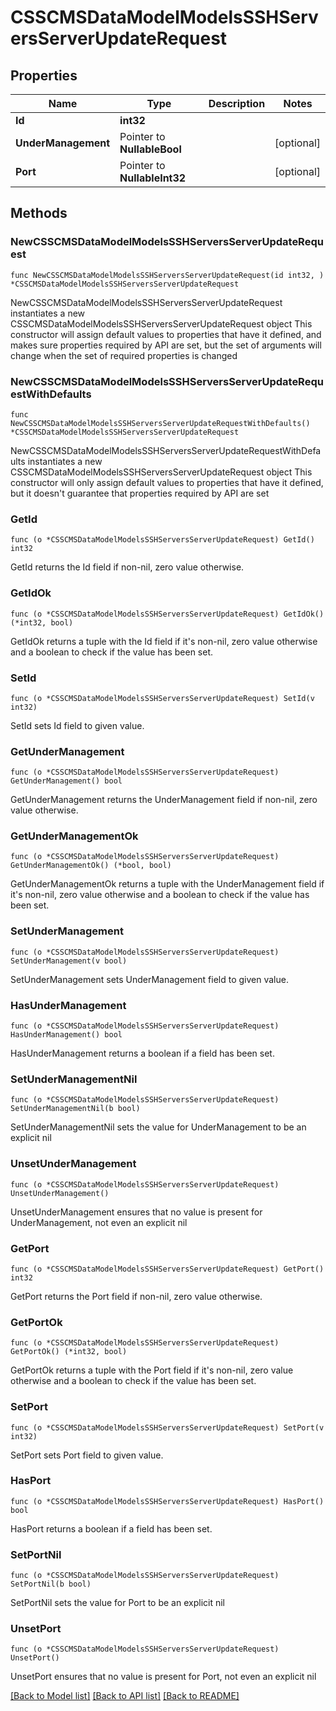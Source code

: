 # CSSCMSDataModelModelsSSHServersServerUpdateRequest

## Properties

Name | Type | Description | Notes
------------ | ------------- | ------------- | -------------
**Id** | **int32** |  | 
**UnderManagement** | Pointer to **NullableBool** |  | [optional] 
**Port** | Pointer to **NullableInt32** |  | [optional] 

## Methods

### NewCSSCMSDataModelModelsSSHServersServerUpdateRequest

`func NewCSSCMSDataModelModelsSSHServersServerUpdateRequest(id int32, ) *CSSCMSDataModelModelsSSHServersServerUpdateRequest`

NewCSSCMSDataModelModelsSSHServersServerUpdateRequest instantiates a new CSSCMSDataModelModelsSSHServersServerUpdateRequest object
This constructor will assign default values to properties that have it defined,
and makes sure properties required by API are set, but the set of arguments
will change when the set of required properties is changed

### NewCSSCMSDataModelModelsSSHServersServerUpdateRequestWithDefaults

`func NewCSSCMSDataModelModelsSSHServersServerUpdateRequestWithDefaults() *CSSCMSDataModelModelsSSHServersServerUpdateRequest`

NewCSSCMSDataModelModelsSSHServersServerUpdateRequestWithDefaults instantiates a new CSSCMSDataModelModelsSSHServersServerUpdateRequest object
This constructor will only assign default values to properties that have it defined,
but it doesn't guarantee that properties required by API are set

### GetId

`func (o *CSSCMSDataModelModelsSSHServersServerUpdateRequest) GetId() int32`

GetId returns the Id field if non-nil, zero value otherwise.

### GetIdOk

`func (o *CSSCMSDataModelModelsSSHServersServerUpdateRequest) GetIdOk() (*int32, bool)`

GetIdOk returns a tuple with the Id field if it's non-nil, zero value otherwise
and a boolean to check if the value has been set.

### SetId

`func (o *CSSCMSDataModelModelsSSHServersServerUpdateRequest) SetId(v int32)`

SetId sets Id field to given value.


### GetUnderManagement

`func (o *CSSCMSDataModelModelsSSHServersServerUpdateRequest) GetUnderManagement() bool`

GetUnderManagement returns the UnderManagement field if non-nil, zero value otherwise.

### GetUnderManagementOk

`func (o *CSSCMSDataModelModelsSSHServersServerUpdateRequest) GetUnderManagementOk() (*bool, bool)`

GetUnderManagementOk returns a tuple with the UnderManagement field if it's non-nil, zero value otherwise
and a boolean to check if the value has been set.

### SetUnderManagement

`func (o *CSSCMSDataModelModelsSSHServersServerUpdateRequest) SetUnderManagement(v bool)`

SetUnderManagement sets UnderManagement field to given value.

### HasUnderManagement

`func (o *CSSCMSDataModelModelsSSHServersServerUpdateRequest) HasUnderManagement() bool`

HasUnderManagement returns a boolean if a field has been set.

### SetUnderManagementNil

`func (o *CSSCMSDataModelModelsSSHServersServerUpdateRequest) SetUnderManagementNil(b bool)`

 SetUnderManagementNil sets the value for UnderManagement to be an explicit nil

### UnsetUnderManagement
`func (o *CSSCMSDataModelModelsSSHServersServerUpdateRequest) UnsetUnderManagement()`

UnsetUnderManagement ensures that no value is present for UnderManagement, not even an explicit nil
### GetPort

`func (o *CSSCMSDataModelModelsSSHServersServerUpdateRequest) GetPort() int32`

GetPort returns the Port field if non-nil, zero value otherwise.

### GetPortOk

`func (o *CSSCMSDataModelModelsSSHServersServerUpdateRequest) GetPortOk() (*int32, bool)`

GetPortOk returns a tuple with the Port field if it's non-nil, zero value otherwise
and a boolean to check if the value has been set.

### SetPort

`func (o *CSSCMSDataModelModelsSSHServersServerUpdateRequest) SetPort(v int32)`

SetPort sets Port field to given value.

### HasPort

`func (o *CSSCMSDataModelModelsSSHServersServerUpdateRequest) HasPort() bool`

HasPort returns a boolean if a field has been set.

### SetPortNil

`func (o *CSSCMSDataModelModelsSSHServersServerUpdateRequest) SetPortNil(b bool)`

 SetPortNil sets the value for Port to be an explicit nil

### UnsetPort
`func (o *CSSCMSDataModelModelsSSHServersServerUpdateRequest) UnsetPort()`

UnsetPort ensures that no value is present for Port, not even an explicit nil

[[Back to Model list]](../README.md#documentation-for-models) [[Back to API list]](../README.md#documentation-for-api-endpoints) [[Back to README]](../README.md)


